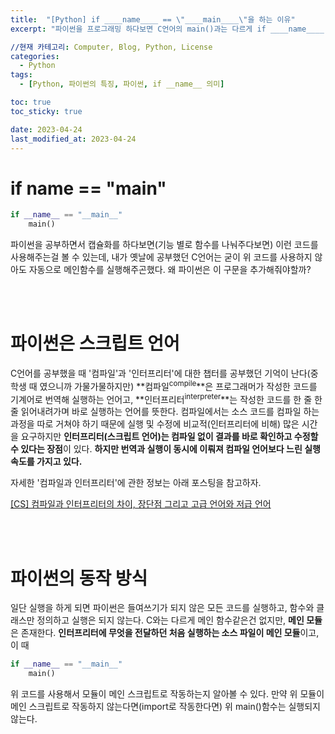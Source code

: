 ```yaml
---
title:  "[Python] if ____name____ == \"____main____\"을 하는 이유"
excerpt: "파이썬을 프로그래밍 하다보면 C언어의 main()과는 다르게 if ____name____ == \"____main____\"을 사용해서 메인 함수를 호출해주곤 한다. 왜 그런걸까? 파이썬은 어떤 장점을 가지고있을까?"

//현재 카테고리: Computer, Blog, Python, License
categories:
  - Python
tags:
  - [Python, 파이썬의 특징, 파이썬, if __name__ 의미]

toc: true
toc_sticky: true

date: 2023-04-24
last_modified_at: 2023-04-24
---
```


# if __name__ == "main"

```python
if __name__ == "__main__"
    main()
```

파이썬을 공부하면서 캡슐화를 하다보면(기능 별로 함수를 나눠주다보면) 이런 코드를 사용해주는걸 볼 수 있는데, 내가 옛날에 공부했던 C언어는 굳이 위 코드를 사용하지 않아도 자동으로 메인함수를 실행해주곤했다. 왜 파이썬은 이 구문을 추가해줘야할까?

<br><br>

# 파이썬은 스크립트 언어

C언어를 공부했을 때 '컴파일'과 '인터프리터'에 대한 챕터를 공부했던 기억이 난다(중학생 때 였으니까 가물가물하지만) **컴파일<sup>compile</sup>**은 프로그래머가 작성한 코드를 기계어로 번역해 실행하는 언어고, **인터프리터<sup>interpreter</sup>**는 작성한 코드를 한 줄 한 줄 읽어내려가며 바로 실행하는 언어를 뜻한다. 컴파일에서는 소스 코드를 컴파일 하는 과정을 따로 거쳐야 하기 때문에 실행 및 수정에 비교적(인터프리터에 비해) 많은 시간을 요구하지만 **인터프리터(스크립트 언어)는 컴파일 없이 결과를 바로 확인하고 수정할 수 있다는 장점**이 있다. **하지만 번역과 실행이 동시에 이뤄져 컴파일 언어보다 느린 실행속도를 가지고 있다.**

자세한 '컴파일과 인터프리터'에 관한 정보는 아래 포스팅을 참고하자.

[\[CS\] 컴파일과 인터프리터의 차이, 장단점 그리고 고급 언어와 저급 언어](https://98tech-savvy.github.io/computer/CS-Compile-Interpreter-difference/)

<br><br>

# 파이썬의 동작 방식

일단 실행을 하게 되면 파이썬은 들여쓰기가 되지 않은 모든 코드를 실행하고, 함수와 클래스만 정의하고 실행은 되지 않는다. C와는 다르게 메인 함수같은건 없지만, **메인 모듈**은 존재한다. **인터프리터에 무엇을 전달하던 처음 실행하는 소스 파일이 메인 모듈**이고, 이 때

```python
if __name__ == "__main__"
    main()
```

위 코드를 사용해서 모듈이 메인 스크립트로 작동하는지 알아볼 수 있다. 만약 위 모듈이 메인 스크립트로 작동하지 않는다면(import로 작동한다면) 위 main()함수는 실행되지 않는다.